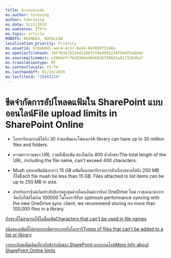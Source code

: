 ```yaml
---
title: ขีดจำกัดของแฟ้ม
ms.author: toresing
author: tomresing
ms.date: 5/21/2018
ms.audience: ITPro
ms.topic: article
ROBOTS: NOINDEX, NOFOLLOW
localization_priority: Priority
ms.assetid: dc0eb9d1-aec4-4c37-8e4a-b67089f3246b
ms.openlocfilehash: f8f763b78134d1288f2fdad93b234f54df5e8d4b
ms.sourcegitcommit: e2864efcfb493b6e46b662b746661a61232bdba7
ms.translationtype: MT
ms.contentlocale: th-TH
ms.lasthandoff: 01/24/2019
ms.locfileid: "29493214"
---
```

# <a name="file-upload-limits-in-sharepoint-online"></a><span data-ttu-id="c99a8-102">ขีดจำกัดการอัปโหลดแฟ้มใน SharePoint แบบออนไลน์</span><span class="sxs-lookup"><span data-stu-id="c99a8-102">File upload limits in SharePoint Online</span></span>

- <span data-ttu-id="c99a8-103">ไลบรารีสามารถมีได้ถึง 30 ล้านแฟ้มและโฟลเดอร์</span><span class="sxs-lookup"><span data-stu-id="c99a8-103">A library can have up to 30 million files and folders.</span></span>
    
- <span data-ttu-id="c99a8-104">ความยาวรวมของ URL รวมทั้งชื่อแฟ้ม ต้องไม่เกิน 400 ตัวอักขระ</span><span class="sxs-lookup"><span data-stu-id="c99a8-104">The total length of the URL, including the file name, can't exceed 400 characters.</span></span>
    
- <span data-ttu-id="c99a8-p101">Mush แต่ละแฟ้มมีน้อยกว่า 15 GB แฟ้มที่แนบมากับรายการตัวเลือกขนาดได้ถึง 250 MB ก็ได้</span><span class="sxs-lookup"><span data-stu-id="c99a8-p101">Each file mush be less than 15 GB. Files attached to list items can be up to 250 MB in size.</span></span>
    
- <span data-ttu-id="c99a8-107">สำหรับการซิงค์เกิดประสิทธิภาพสูงสุดด้วยไคลเอ็นต์การซิงค์ OneDrive ใหม่ เราขอแนะนำการจัดเก็บไฟล์ไม่เกิน 100000 ในไลบรารี</span><span class="sxs-lookup"><span data-stu-id="c99a8-107">For optimum performance syncing with the new OneDrive sync client, we recommend storing no more than 100,000 files in a library.</span></span> 
    
[<span data-ttu-id="c99a8-108">อักขระที่ไม่สามารถใช้ในชื่อแฟ้ม</span><span class="sxs-lookup"><span data-stu-id="c99a8-108">Characters that can't be used in file names</span></span>](https://go.microsoft.com/fwlink/?linkid=866430)
  
[<span data-ttu-id="c99a8-109">ชนิดของแฟ้มที่ไม่สามารถเพิ่มรายการหรือไลบรารี</span><span class="sxs-lookup"><span data-stu-id="c99a8-109">Types of files that can't be added to a list or library</span></span>](https://go.microsoft.com/fwlink/?linkid=273757)
  
[<span data-ttu-id="c99a8-110">รายละเอียดเพิ่มเติมเกี่ยวกับข้อจำกัดของ SharePoint แบบออนไลน์</span><span class="sxs-lookup"><span data-stu-id="c99a8-110">More info about SharePoint Online limits</span></span>](https://go.microsoft.com/fwlink/?linkid=271273)
  

